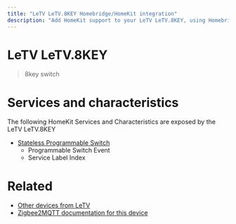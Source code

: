 ```yaml
---
title: "LeTV LeTV.8KEY Homebridge/HomeKit integration"
description: "Add HomeKit support to your LeTV LeTV.8KEY, using Homebridge, Zigbee2MQTT and homebridge-z2m."
---
```

<!---
This file has been GENERATED using src/docgen/docgen.ts
DO NOT EDIT THIS FILE MANUALLY!
-->
# LeTV LeTV.8KEY
> 8key switch


# Services and characteristics
The following HomeKit Services and Characteristics are exposed by
the LeTV LeTV.8KEY

* [Stateless Programmable Switch](../../action.md)
  * Programmable Switch Event
  * Service Label Index


# Related
* [Other devices from LeTV](../index.md#letv)
* [Zigbee2MQTT documentation for this device](https://www.zigbee2mqtt.io/devices/LeTV.8KEY.html)